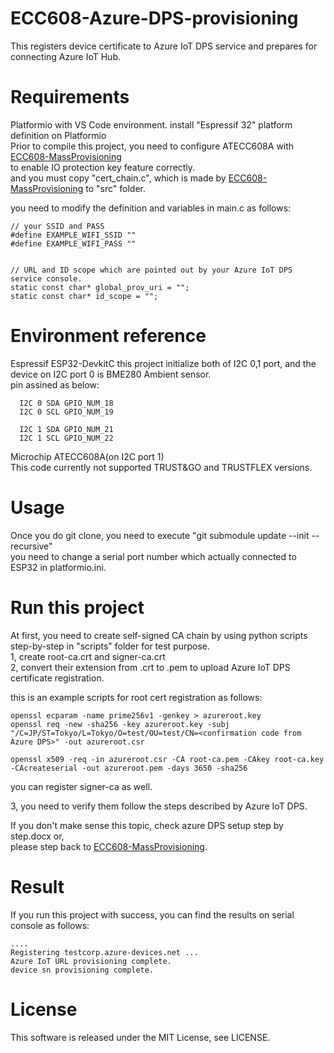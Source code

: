 # ECC608-Azure-DPS-provisioning

This registers device certificate to Azure IoT DPS service and prepares for connecting Azure IoT Hub.

# Requirements

  Platformio with VS Code environment.
  install "Espressif 32" platform definition on Platformio  
  Prior to compile this project, you need to configure ATECC608A with [ECC608-MassProvisioning](https://github.com/kmwebnet/ECC608-MassProvisioning)   
  to enable IO protection key feature correctly.   
  and you must copy "cert_chain.c", which is made by [ECC608-MassProvisioning](https://github.com/kmwebnet/ECC608-MassProvisioning) to "src" folder.  

  you need to modify the definition and variables in main.c as follows:  
  ```
// your SSID and PASS
#define EXAMPLE_WIFI_SSID ""
#define EXAMPLE_WIFI_PASS ""


// URL and ID scope which are pointed out by your Azure IoT DPS service console.
static const char* global_prov_uri = "";
static const char* id_scope = "";
  ```


# Environment reference
  
  Espressif ESP32-DevkitC
  this project initialize both of I2C 0,1 port, and the device on I2C port 0 is BME280 Ambient sensor.  
  pin assined as below:


      I2C 0 SDA GPIO_NUM_18
      I2C 0 SCL GPIO_NUM_19

      I2C 1 SDA GPIO_NUM_21
      I2C 1 SCL GPIO_NUM_22
          
  Microchip ATECC608A(on I2C port 1)  
  This code currently not supported TRUST&GO and TRUSTFLEX versions.  

# Usage

Once you do git clone, you need to execute "git submodule update --init --recursive"  
you need to change a serial port number which actually connected to ESP32 in platformio.ini.

# Run this project

At first, you need to create self-signed CA chain by using python scripts step-by-step in "scripts" folder for test purpose.  
1, create root-ca.crt and signer-ca.crt  
2, convert their extension from .crt to .pem to upload Azure IoT DPS certificate registration.  

this is an example scripts for root cert registration as follows:  

```
openssl ecparam -name prime256v1 -genkey > azureroot.key  
openssl req -new -sha256 -key azureroot.key -subj "/C=JP/ST=Tokyo/L=Tokyo/O=test/OU=test/CN=<confirmation code from Azure DPS>" -out azureroot.csr  

openssl x509 -req -in azureroot.csr -CA root-ca.pem -CAkey root-ca.key -CAcreateserial -out azureroot.pem -days 3650 -sha256  
```

you can register signer-ca as well.    

3, you need to verify them follow the steps described by Azure IoT DPS.

If you don't make sense this topic, check azure DPS setup step by step.docx or,  
please step back to [ECC608-MassProvisioning](https://github.com/kmwebnet/ECC608-MassProvisioning).  

# Result

If you run this project with success, you can find the results on serial console as follows:

```
....
Registering testcorp.azure-devices.net ...
Azure IoT URL provisioning complete.
device sn provisioning complete.

```

# License

This software is released under the MIT License, see LICENSE.
